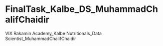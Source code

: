 # FinalTask_Kalbe_DS_MuhammadChalifChaidir
VIX Rakamin Academy_Kalbe Nutritionals_Data Scientist_MuhammadChalifChaidir
